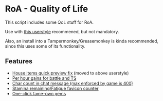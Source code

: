 # RoA - Quality of Life
This script includes some QoL stuff for RoA.

Use with [this userstyle](https://userstyles.org/styles/132940/roa-qol) recommened, but not mandatory.

Also, an install into a Tampermonkey/Greasemonkey is kinda recommended, since this uses some of its functionality.

## Features

* [House items quick preview fix](https://i.imgur.com/wG9PeoS.jpg) (moved to above userstyle)
* [Per hour gains for battle and TS](https://i.imgur.com/AaRNfRO.png)
* [Char count in chat message (max enforced by game is 400)](https://i.imgur.com/68lVp0F.png)
* [Stamina remaining/Fatigue favicon counter](https://i.imgur.com/qyYmmzT.png)
* [One-click fame-own gems](https://i.imgur.com/1fZFifw.png)